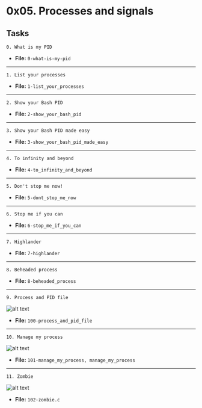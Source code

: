 # 0x05. Processes and signals

## **Tasks**

```
0. What is my PID
```
* **File:** `0-what-is-my-pid`
---
```
1. List your processes
```
* **File:** `1-list_your_processes`
---
```
2. Show your Bash PID
```
* **File:** `2-show_your_bash_pid`
---
```
3. Show your Bash PID made easy
```
* **File:** `3-show_your_bash_pid_made_easy`
---
```
4. To infinity and beyond
```
* **File:** `4-to_infinity_and_beyond`
---
```
5. Don't stop me now!
```
* **File:** `5-dont_stop_me_now`
---
```
6. Stop me if you can
```
* **File:** `6-stop_me_if_you_can`
---
```
7. Highlander
```
* **File:** `7-highlander`
---
```
8. Beheaded process
```
* **File:** `8-beheaded_process`
---
```
9. Process and PID file
```
![alt text][def]
* **File:** `100-process_and_pid_file`
---
```
10. Manage my process
```
![alt text][def2]
* **File:** `101-manage_my_process, manage_my_process`
---
```
11. Zombie
```
![alt text][def3]
* **File:** `102-zombie.c`


[def]: https://s3.amazonaws.com/alx-intranet.hbtn.io/uploads/medias/2020/9/d8ecfe9109334898b9540ffd20cf64d1c06f0c09.jpg?X-Amz-Algorithm=AWS4-HMAC-SHA256&X-Amz-Credential=AKIARDDGGGOUSBVO6H7D%2F20240226%2Fus-east-1%2Fs3%2Faws4_request&X-Amz-Date=20240226T095709Z&X-Amz-Expires=86400&X-Amz-SignedHeaders=host&X-Amz-Signature=f271a1eb08757c2b2bf3eae7e92027076261d069d8e923a43466db439d643e0d
[def2]: https://s3.amazonaws.com/alx-intranet.hbtn.io/uploads/medias/2020/9/37975393ead381f4d27f268f7337c6d3013b4991.jpg?X-Amz-Algorithm=AWS4-HMAC-SHA256&X-Amz-Credential=AKIARDDGGGOUSBVO6H7D%2F20240226%2Fus-east-1%2Fs3%2Faws4_request&X-Amz-Date=20240226T095709Z&X-Amz-Expires=86400&X-Amz-SignedHeaders=host&X-Amz-Signature=86e7de4002d83a72a426b779117f88a1d832787527c2159ea0a421161731c634
[def3]: https://s3.amazonaws.com/intranet-projects-files/holbertonschool-sysadmin_devops/255/C6mO7b3.jpg
